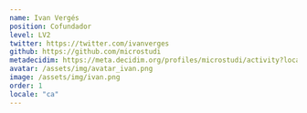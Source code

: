 ```yaml
---
name: Ivan Vergés
position: Cofundador
level: LV2
twitter: https://twitter.com/ivanverges
github: https://github.com/microstudi
metadecidim: https://meta.decidim.org/profiles/microstudi/activity?locale=ca
avatar: /assets/img/avatar_ivan.png
image: /assets/img/ivan.png
order: 1
locale: "ca"
---
```

